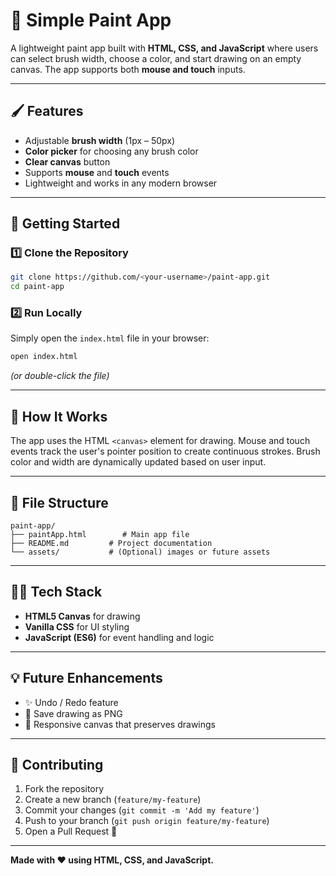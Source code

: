 # 🎨 Simple Paint App

A lightweight paint app built with **HTML, CSS, and JavaScript** where users can select brush width, choose a color, and start drawing on an empty canvas. The app supports both **mouse and touch** inputs.

---

## 🖌️ Features

* Adjustable **brush width** (1px – 50px)
* **Color picker** for choosing any brush color
* **Clear canvas** button
* Supports **mouse** and **touch** events
* Lightweight and works in any modern browser

---

## 🚀 Getting Started

### 1️⃣ Clone the Repository

```bash
git clone https://github.com/<your-username>/paint-app.git
cd paint-app
```

### 2️⃣ Run Locally

Simply open the `index.html` file in your browser:

```bash
open index.html
```

*(or double-click the file)*

---

## 🧠 How It Works

The app uses the HTML `<canvas>` element for drawing. Mouse and touch events track the user's pointer position to create continuous strokes. Brush color and width are dynamically updated based on user input.

---

## 🧩 File Structure

```
paint-app/
├── paintApp.html        # Main app file
├── README.md         # Project documentation
└── assets/           # (Optional) images or future assets
```

---

## 🧑‍💻 Tech Stack

* **HTML5 Canvas** for drawing
* **Vanilla CSS** for UI styling
* **JavaScript (ES6)** for event handling and logic

---

## 💡 Future Enhancements

* ✨ Undo / Redo feature
* 💾 Save drawing as PNG
* 📱 Responsive canvas that preserves drawings
 

---

## 🤝 Contributing

1. Fork the repository
2. Create a new branch (`feature/my-feature`)
3. Commit your changes (`git commit -m 'Add my feature'`)
4. Push to your branch (`git push origin feature/my-feature`)
5. Open a Pull Request 🚀

---

**Made with ❤️ using HTML, CSS, and JavaScript.**
